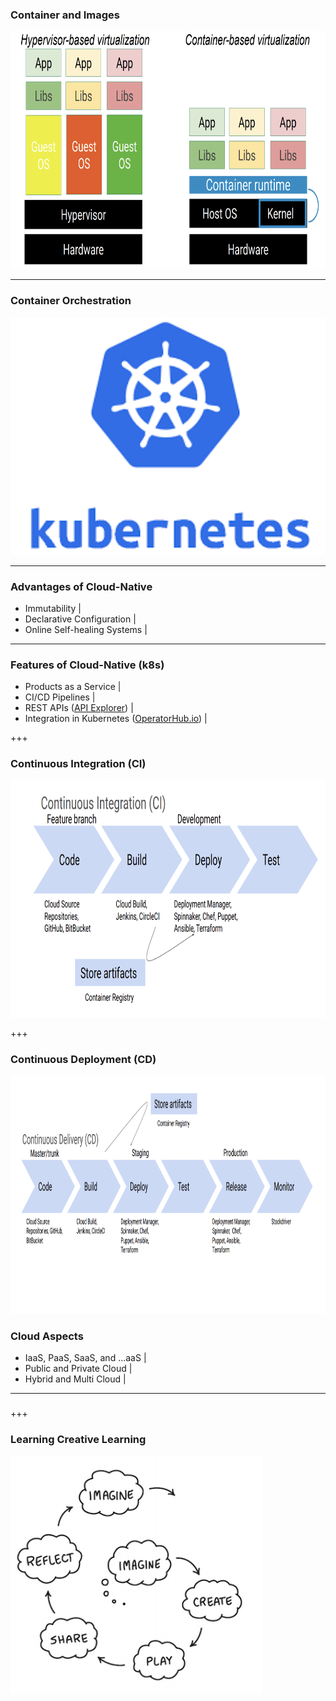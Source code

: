### Container and Images

<img src="https://raw.githubusercontent.com/stefanhansatos/gitpitch-template/GCP_Atos_101/assets/image/containers.png" alt="Container" height="380"/>

---

### Container Orchestration

<img src="https://raw.githubusercontent.com/stefanhansatos/gitpitch-template/GCP_Atos_101/assets/image/k8s.png" alt="k8s" height="380"/>

---

### Advantages of Cloud-Native

- Immutability |
- Declarative Configuration |
- Online Self-healing Systems |

---

### Features of Cloud-Native (k8s)

- Products as a Service |
- CI/CD Pipelines |
- REST APIs ([API Explorer](https://developers.google.com/apis-explorer/)) |
- Integration in Kubernetes ([OperatorHub.io](https://operatorhub.io/)) |

+++ 

### Continuous Integration (CI)

<img src="https://raw.githubusercontent.com/stefanhansatos/gitpitch-template/GCP_Atos_101/assets/image/continuous-integration.png" alt="Continuous Integration (CI)" height="380"/>

+++

### Continuous Deployment (CD)

<img src="https://raw.githubusercontent.com/stefanhansatos/gitpitch-template/GCP_Atos_101/assets/image/continuous-deployment.png" alt="Continuous Deployment (CD)" height="380"/>


### Cloud Aspects

- IaaS, PaaS, SaaS, and ...aaS |
- Public and Private Cloud |
- Hybrid and Multi Cloud |

---
### 

+++

### Learning Creative Learning

<img src="https://raw.githubusercontent.com/stefanhansatos/gitpitch-template/GCP_Atos_101/assets/image/learningCreativeLearning.png" alt="Learning Creative Learning" height="380"/>

